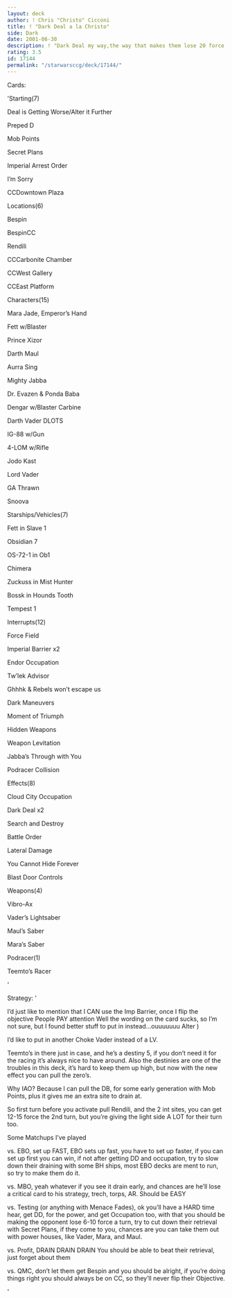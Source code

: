 ```yaml
---
layout: deck
author: ! Chris "Christo" Cicconi
title: ! "Dark Deal a la Christo"
side: Dark
date: 2001-06-30
description: ! "Dark Deal my way,the way that makes them lose 20 force a turn."
rating: 3.5
id: 17144
permalink: "/starwarsccg/deck/17144/"
---
```

Cards: 

'Starting(7)

Deal is Getting Worse/Alter it Further

Preped D

Mob Points

Secret Plans

Imperial Arrest Order

I’m Sorry

CCDowntown Plaza


Locations(6)

Bespin

BespinCC

Rendili

CCCarbonite Chamber

CCWest Gallery

CCEast Platform


Characters(15)

Mara Jade, Emperor’s Hand

Fett w/Blaster

Prince Xizor

Darth Maul

Aurra Sing

Mighty Jabba

Dr. Evazen & Ponda Baba

Dengar w/Blaster Carbine

Darth Vader DLOTS

IG-88 w/Gun

4-LOM w/Rifle

Jodo Kast

Lord Vader

GA Thrawn

Snoova


Starships/Vehicles(7)

Fett in Slave 1

Obsidian 7

OS-72-1 in Ob1

Chimera

Zuckuss in Mist Hunter

Bossk in Hounds Tooth

Tempest 1


Interrupts(12)

Force Field

Imperial Barrier x2

Endor Occupation

Tw’lek Advisor

Ghhhk & Rebels won’t escape us

Dark Maneuvers

Moment of Triumph

Hidden Weapons

Weapon Levitation

Jabba’s Through with You

Podracer Collision


Effects(8)

Cloud City Occupation

Dark Deal x2

Search and Destroy

Battle Order

Lateral Damage

You Cannot Hide Forever

Blast Door Controls


Weapons(4)

Vibro-Ax

Vader’s Lightsaber

Maul’s Saber

Mara’s Saber


Podracer(1)

Teemto’s Racer




'

Strategy: '

I’d just like to mention that I CAN use the Imp Barrier, once I flip the objective People PAY attention Well the wording on the card sucks, so I’m not sure, but I found better stuff to put in instead...ouuuuuuu Alter ) 

I’d like to put in another Choke Vader instead of a LV.

Teemto’s in there just in case, and he’s a destiny 5, if you don’t need it for the racing it’s always nice to have around. Also the destinies are one of the troubles in this deck, it’s hard to keep them up high, but now with the new effect you can pull the zero’s.

Why IAO? Because I can pull the DB, for some early generation with Mob Points, plus it gives me an extra site to drain at.


So first turn before you activate pull Rendili, and the 2 int sites, you can get 12-15 force the 2nd turn, but you’re giving the light side A LOT for their turn too.


Some Matchups I’ve played

vs. EBO, set up FAST, EBO sets up fast, you have to set up faster, if you can set up first you can win, if not after getting DD and occupation, try to slow down their draining with some BH ships, most EBO decks are ment to run, so try to make them do it.


vs. MBO, yeah whatever if you see it drain early, and chances are he’ll lose a critical card to his strategy, trech, torps, AR. Should be EASY


vs. Testing (or anything with Menace Fades), ok you’ll have a HARD time hear, get DD, for the power, and get Occupation too, with that you should be making the opponent lose 6-10 force a turn, try to cut down their retrieval with Secret Plans, if they come to you, chances are you can take them out with power houses, like Vader, Mara, and Maul.


vs. Profit, DRAIN DRAIN DRAIN You should be able to beat their retrieval, just forget about them


vs. QMC, don’t let them get Bespin and you should be alright, if you’re doing things right you should always be on CC, so they’ll never flip their Objective.


'
